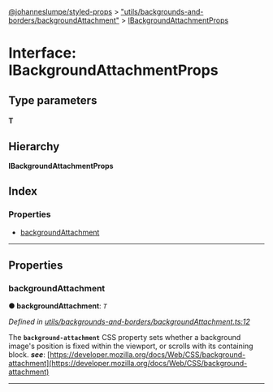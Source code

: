 [@johanneslumpe/styled-props](../README.md) > ["utils/backgrounds-and-borders/backgroundAttachment"](../modules/_utils_backgrounds_and_borders_backgroundattachment_.md) > [IBackgroundAttachmentProps](../interfaces/_utils_backgrounds_and_borders_backgroundattachment_.ibackgroundattachmentprops.md)

# Interface: IBackgroundAttachmentProps

## Type parameters
#### T 
## Hierarchy

**IBackgroundAttachmentProps**

## Index

### Properties

* [backgroundAttachment](_utils_backgrounds_and_borders_backgroundattachment_.ibackgroundattachmentprops.md#backgroundattachment)

---

## Properties

<a id="backgroundattachment"></a>

###  backgroundAttachment

**● backgroundAttachment**: *`T`*

*Defined in [utils/backgrounds-and-borders/backgroundAttachment.ts:12](https://github.com/johanneslumpe/styled-props/blob/3abf398/src/utils/backgrounds-and-borders/backgroundAttachment.ts#L12)*

The **`background-attachment`** CSS property sets whether a background image's position is fixed within the viewport, or scrolls with its containing block.
*__see__*: [https://developer.mozilla.org/docs/Web/CSS/background-attachment](https://developer.mozilla.org/docs/Web/CSS/background-attachment)

___

